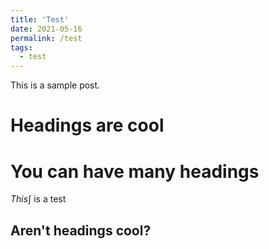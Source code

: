 ```yaml
---
title: 'Test'
date: 2021-05-16
permalink: /test
tags:
  - test
---
```


This is a sample post.

Headings are cool
======

You can have many headings
======

$This \int$ is a test

Aren't headings cool?
------